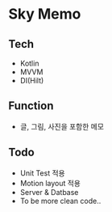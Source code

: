 # Sky Memo
 
## Tech
 - Kotlin
 - MVVM
 - DI(Hilt)

## Function
 - 글, 그림, 사진을 포함한 메모 

## Todo
 - Unit Test 적용
 - Motion layout 적용 
 - Server & Datbase
 - To be more clean code..
